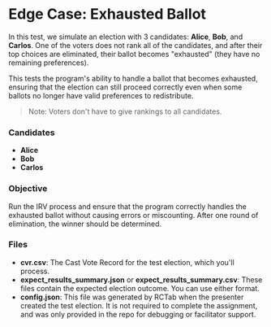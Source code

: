 # Edge Case: Exhausted Ballot

In this test, we simulate an election with 3 candidates: **Alice**, **Bob**, and **Carlos**. One of the voters does not rank all of the candidates, and after their top choices are eliminated, their ballot becomes "exhausted" (they have no remaining preferences).

This tests the program's ability to handle a ballot that becomes exhausted, ensuring that the election can still proceed correctly even when some ballots no longer have valid preferences to redistribute.

> Note: Voters don't have to give rankings to all candidates.

### Candidates
- **Alice**
- **Bob**
- **Carlos**

### Objective
Run the IRV process and ensure that the program correctly handles the exhausted ballot without causing errors or miscounting. After one round of elimination, the winner should be determined.

### Files
- **cvr.csv**: The Cast Vote Record for the test election, which you'll process.
- **expect_results_summary.json** or **expect_results_summary.csv**: These files contain the expected election outcome. You can use either format.
- **config.json**: This file was generated by RCTab when the presenter created the test election. It is not required to complete the assignment, and was only provided in the repo for debugging or facilitator support.